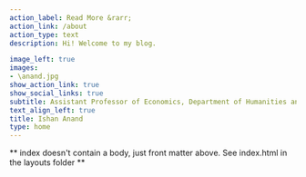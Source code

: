 ```yaml
---
action_label: Read More &rarr;
action_link: /about
action_type: text
description: Hi! Welcome to my blog. 

image_left: true
images:
- \anand.jpg
show_action_link: true
show_social_links: true
subtitle: Assistant Professor of Economics, Department of Humanities and Social Sciences, IIT Delhi, India
text_align_left: true
title: Ishan Anand
type: home
---
```


** index doesn't contain a body, just front matter above.
See index.html in the layouts folder **
